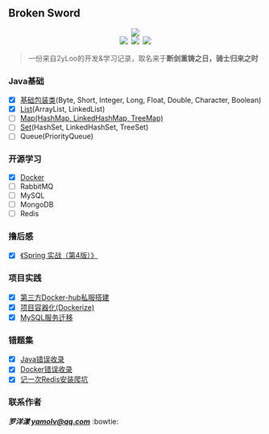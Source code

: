 ## Broken Sword
<div align="center"><img src="https://ossweb-img.qq.com/images/lol/web201310/skin/big92007.jpg"/></div>

<div align="center"><img src="https://img.shields.io/badge/WeChat-yamolv-green.svg?logo=Wechat"/>&ensp;<img src="https://img.shields.io/badge/%E7%BD%97%E6%B4%8B%E6%BC%BE-yamolv%40qq.com-red.svg?logo=Tencent%20QQ"/>&ensp;<img src="https://img.shields.io/badge/-1%E4%B8%87%E5%B0%8F%E6%97%B6%E7%9A%84%E9%94%A4%E7%82%BC%E6%98%AF%E4%BB%BB%E4%BD%95%E4%BA%BA%E4%BB%8E%E5%B9%B3%E5%87%A1%E5%8F%98%E6%88%90%E4%B8%96%E7%95%8C%E7%BA%A7%E5%A4%A7%E5%B8%88%E7%9A%84%E5%BF%85%E8%A6%81%E6%9D%A1%E4%BB%B6%F0%9F%A4%99-blue.svg"/></div>

> 一份来自2yLoo的开发&学习记录，取名来于**断剑重铸之日，骑士归来之时**

### **Java基础**
- [x] [基础包装类](https://github.com/2yLoo/broken-sowrd/blob/master/java-base/lang/wraps.md)(Byte, Short, Integer, Long, Float, Double, Character, Boolean)
- [x] [List](https://github.com/2yLoo/broken-sowrd/blob/master/java-base/util/Collection/List.md)(ArrayList, LinkedList)
- [ ] [Map(HashMap, LinkedHashMap, TreeMap)](https://github.com/2yLoo/broken-sowrd/tree/master/java-base/util/Map)
- [ ] [Set](https://github.com/2yLoo/broken-sowrd/blob/master/java-base/util/Collection/Set.md)(HashSet, LinkedHashSet, TreeSet)
- [ ] Queue(PriorityQueue)

### **开源学习**
- [x] [Docker](https://github.com/2yLoo/broken-sowrd/tree/master/open-sources/docker)
- [ ] RabbitMQ
- [ ] MySQL
- [ ] MongoDB
- [ ] Redis

### **撸后感**
- [x] [《Spring 实战（第4版）》](https://github.com/2yLoo/broken-sowrd/tree/master/book-review/spring-in-action-4)

### **项目实践**
- [x] [第三方Docker-hub私服搭建](https://github.com/2yLoo/broken-sowrd/blob/master/project-practice/docker/ProjectDockerize.md)
- [x] [项目容器化(Dockerize)](https://github.com/2yLoo/broken-sowrd/blob/master/project-practice/docker/ProjectDockerize.md)
- [x] [MySQL服务迁移](https://github.com/2yLoo/broken-sowrd/blob/master/project-practice/MySQLMigration.md)

### **错题集**
- [x] [Java错误收录](https://github.com/2yLoo/broken-sowrd/blob/master/mistake-record/JavaTrouble.md)
- [x] [Docker错误收录](https://github.com/2yLoo/broken-sowrd/blob/master/mistake-record/DockerTrouble.md)
- [x] [记一次Redis安装爬坑](https://github.com/2yLoo/broken-sowrd/blob/master/mistake-record/RedisInstall.md)

### **联系作者**
***罗洋漾 yamolv@qq.com*** :bowtie:
